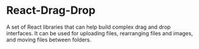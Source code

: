 # React-Drag-Drop
A set of React libraries that can help build complex drag and drop interfaces. It can be used for uploading files, rearranging files and images, and moving files between folders.
